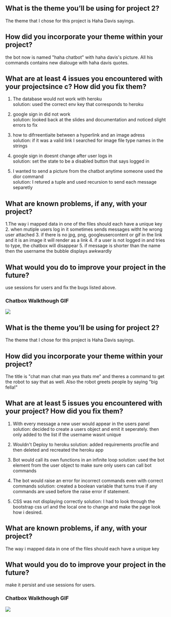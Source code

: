 ## What is the theme you’ll be using for project 2? 
The theme that I chose for this project is Haha Davis sayings.

## How did you incorporate your theme within your project? 
the bot now is named "haha chatbot" with haha davis's picture. All his commands contains new dialouge with haha davis quotes.

## What are at least 4 issues you encountered with your projectsince c? How did you fix them? 
1. The database would not work with heroku<br />
  solution: used the correct env key that corresponds to heroku<br />
  
2. google sign in did not work<br />
  solution: looked back at the slides and documentation and noticed slight errors to fix<br />
  
3. how to difrreentiaite between a hyperlink and an image adress<br />
  solution: if it was a valid link I searched for image file type names in the strings<br />

4. google sign in doesnt change after user logs in<br />
  solution: set the state to be a disabled button that says logged in<br />
5. I wanted to send a picture from the chatbot anytime someone used the dior command<br />
  solution: I retured a tuple and used recursion to send each message separetly

## What are known problems, if any, with your project?
1.The way i mapped data in one of the files should each have a unique key
2. when mutiple users log in it sometimes sends messages witht he wrong user attached
3. if there is no jpg, png, googleusercontent or gif in the link and it is an image it will render as a link
4. if a user is not logged in and tries to type, the chatbox will disappear
5. if message is shorter than the name then the username the bubble displays awkwardly

## What would you do to improve your project in the future?
use sessions for users and fix the bugs listed above.

### Chatbox Walkthough GIF

<img src="http://g.recordit.co/PQ6HBQTgZt.gif"><br>






## What is the theme you’ll be using for project 2? 
The theme that I chose for this project is Haha Davis sayings.

## How did you incorporate your theme within your project? 
The title is "chat man chat man yea thats me" and theres a command to get the robot to say that as well. Also the robot greets people by saying "big fella!"

## What are at least 5 issues you encountered with your project? How did you fix them? 
1. With every message a new user would appear in the users panel
  solution: decided to create a users object and emit it seperately. then only added to the list if the username wasnt unique
  
2. Wouldn't Deploy to heroku
  solution: added requirements procfile and then deleted and recreated the heroku app
  
3. Bot would call its own functions in an infinite loop
  solution: used the bot element from the user object to make sure only users can call bot commands

4. The bot would raise an error for incorrect commands even with correct commands
  solution: created a boolean variable that turns true if any commands are used before the raise error if statement.
 
5. CSS was not displaying correctly
  solution: I had to look through the bootstrap css url and the local one to change and make the page look how i desired.

## What are known problems, if any, with your project?
The way i mapped data in one of the files should each have a unique key

## What would you do to improve your project in the future?
make it persist and use sessions for users.

### Chatbox Walkthough GIF

<img src="http://g.recordit.co/PQ6HBQTgZt.gif"><br>
